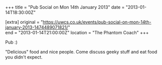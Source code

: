 +++
title = "Pub Social on Mon 14th January 2013"
date = "2013-01-14T18:30:00Z"

[extra]
original = "https://uwcs.co.uk/events/pub-social-on-mon-14th-january-2013-1474489071821/"    
end = "2013-01-14T21:00:00Z"
location = "The Phantom Coach"
+++

Pub :)

"Delicious" food and nice people. Come discuss geeky stuff and eat food you didn't expect.

